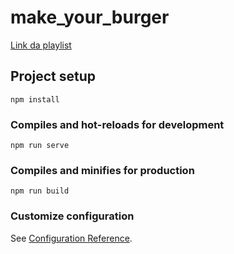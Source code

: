 # make_your_burger

[Link da playlist](https://www.youtube.com/playlist?list=PLnDvRpP8BnezDglaAvtWgQXzsOmXUuRHL)

## Project setup

```
npm install
```

### Compiles and hot-reloads for development

```
npm run serve
```

### Compiles and minifies for production

```
npm run build
```

### Customize configuration

See [Configuration Reference](https://cli.vuejs.org/config/).
